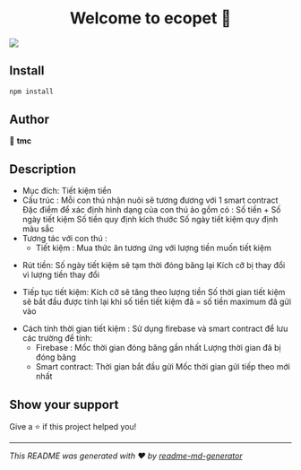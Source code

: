 <h1 align="center">Welcome to ecopet 👋</h1>
<p>
  <img src="https://img.shields.io/badge/version-1.0-blue.svg?cacheSeconds=2592000" />
</p>

## Install

```sh
npm install
```

## Author

👤 **tmc**

## Description

- Mục đích: Tiết kiệm tiền
- Cấu trúc :
  Mỗi con thú nhận nuôi sẽ tương đương với 1 smart contract
  Đặc điểm để xác định hình dạng của con thú ảo gồm có : Số tiền + Số ngày tiết kiệm
  Số tiền quy định kích thước
  Số ngày tiết kiệm quy định màu sắc
- Tương tác với con thú :
  - Tiết kiệm :
    Mua thức ăn tương ứng với lượng tiền muốn tiết kiệm

* Rút tiền:
  Số ngày tiết kiệm sẽ tạm thời đóng băng lại
  Kích cỡ bị thay đổi vì lượng tiền thay đổi

* Tiếp tục tiết kiệm:
  Kích cỡ sẽ tăng theo lượng tiền
  Số thời gian tiết kiệm sẽ bắt đầu được tính lại khi số tiền tiết kiệm đã = số tiền maximum đã gửi vào

- Cách tính thời gian tiết kiệm :
  Sử dụng firebase và smart contract để lưu các trường để tính:
  - Firebase :
    Mốc thời gian đóng băng gần nhất
    Lượng thời gian đã bị đóng băng
  - Smart contract:
    Thời gian bắt đầu gửi
    Mốc thời gian gửi tiếp theo mới nhất

## Show your support

Give a ⭐️ if this project helped you!

---

_This README was generated with ❤️ by [readme-md-generator](https://github.com/kefranabg/readme-md-generator)_

